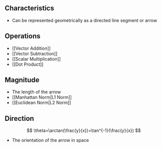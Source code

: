 ## Characteristics

- Can be represented geometrically as a directed line segment or arrow

## Operations

- [[Vector Addition]]
- [[Vector Subtraction]]
- [[Scalar Multiplication]]
- [[Dot Product]]

## Magnitude

- The length of the arrow
- [[Manhattan Norm|L1 Norm]]
- [[Euclidean Norm|L2 Norm]]

## Direction

$$
\theta=\arctan(\frac{y}{x})=\tan^{-1}(\frac{y}{x})
$$

- The orientation of the arrow in space
